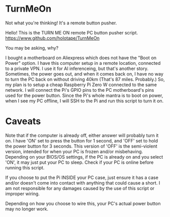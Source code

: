 # TurnMeOn
Not what you're thinking! It's a remote button pusher.

Hello! This is the TURN ME ON remote PC button pusher script.
https://www.github.com/holotape/TurnMeOn

You may be asking, why?

I bought a motherboard on Aliexpress which does not have the "Boot on Power" option.
I have this computer setup in a remote location, connected to a private VPN.  I use it for AI inferenceing, but that's another story.
Sometimes, the power goes out, and when it comes back on, I have no way to turn the PC back on without driving 40km (That's 87 miles. Probably.)
So, my plan is to setup a cheap Raspberry Pi Zero W connected to the same network.
I will connect the Pi's GPIO pins to the PC motherboard's pins used for the power button.
Since the Pi's whole mantra is to boot on power, when I see my PC offline, I will SSH to the Pi and run this script to turn it on.

# Caveats
Note that if the computer is already off, either answer will probably turn it on.
I have 'ON' set to press the button for 1 second, and 'OFF' set to hold the power button for 3 seconds. This version of 'OFF' is the semi-violent version, intended for when your PC is frozen and/or misbehaving.
Depending on your BIOS/OS settings, if the PC is already on and you select 'ON', it may just put your PC to sleep.
Check if your PC is online before running this script.

If you choose to put the Pi INSIDE your PC case, just ensure it has a case and/or doesn't come into contact with anything that could cause a short. I am not responsible for any damages caused by the use of this script or improper wiring.

Depending on how you choose to wire this, your PC's actual power button may no longer work.